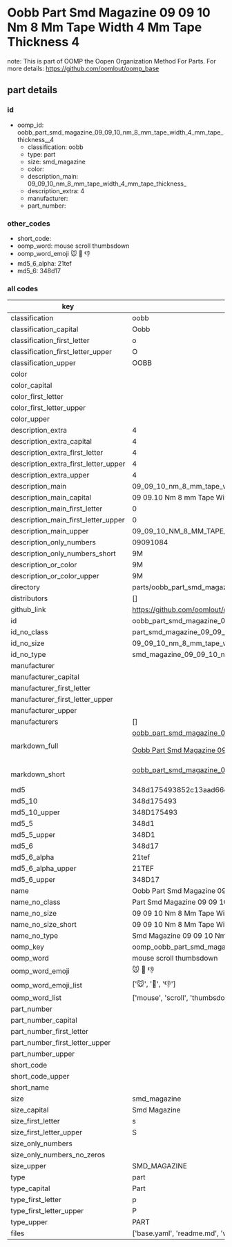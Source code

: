 # Oobb Part Smd Magazine 09 09 10 Nm 8 Mm Tape Width 4 Mm Tape Thickness  4  

note: This is part of OOMP the Oopen Organization Method For Parts. For more details: https://github.com/oomlout/oomp_base

##  part details





### id
* oomp_id: oobb_part_smd_magazine_09_09_10_nm_8_mm_tape_width_4_mm_tape_thickness__4
  * classification: oobb
  * type: part
  * size: smd_magazine
  * color: 
  * description_main: 09_09_10_nm_8_mm_tape_width_4_mm_tape_thickness_
  * description_extra: 4
  * manufacturer: 
  * part_number: 

### other_codes
* short_code: 
* oomp_word: mouse scroll thumbsdown
* oomp_word_emoji :mouse: :scroll: :thumbsdown:
* md5_6_alpha: 21tef
* md5_6: 348d17

### all codes 
| key | value |  
| --- | --- |  
| classification | oobb |  
| classification_capital | Oobb |  
| classification_first_letter | o |  
| classification_first_letter_upper | O |  
| classification_upper | OOBB |  
| color |  |  
| color_capital |  |  
| color_first_letter |  |  
| color_first_letter_upper |  |  
| color_upper |  |  
| description_extra | 4 |  
| description_extra_capital | 4 |  
| description_extra_first_letter | 4 |  
| description_extra_first_letter_upper | 4 |  
| description_extra_upper | 4 |  
| description_main | 09_09_10_nm_8_mm_tape_width_4_mm_tape_thickness_ |  
| description_main_capital | 09 09.10 Nm 8 mm Tape Width 4 mm Tape Thickness  |  
| description_main_first_letter | 0 |  
| description_main_first_letter_upper | 0 |  
| description_main_upper | 09_09_10_NM_8_MM_TAPE_WIDTH_4_MM_TAPE_THICKNESS_ |  
| description_only_numbers | 09091084 |  
| description_only_numbers_short | 9M |  
| description_or_color | 9M |  
| description_or_color_upper | 9M |  
| directory | parts/oobb_part_smd_magazine_09_09_10_nm_8_mm_tape_width_4_mm_tape_thickness__4 |  
| distributors | [] |  
| github_link | https://github.com/oomlout/oomlout_oomp_part_src/tree/main/parts/oobb_part_smd_magazine_09_09_10_nm_8_mm_tape_width_4_mm_tape_thickness__4/working |  
| id | oobb_part_smd_magazine_09_09_10_nm_8_mm_tape_width_4_mm_tape_thickness__4 |  
| id_no_class | part_smd_magazine_09_09_10_nm_8_mm_tape_width_4_mm_tape_thickness__4 |  
| id_no_size | 09_09_10_nm_8_mm_tape_width_4_mm_tape_thickness__4 |  
| id_no_type | smd_magazine_09_09_10_nm_8_mm_tape_width_4_mm_tape_thickness__4 |  
| manufacturer |  |  
| manufacturer_capital |  |  
| manufacturer_first_letter |  |  
| manufacturer_first_letter_upper |  |  
| manufacturer_upper |  |  
| manufacturers | [] |  
| markdown_full | [oobb_part_smd_magazine_09_09_10_nm_8_mm_tape_width_4_mm_tape_thickness__4](https://github.com/oomlout/oomlout_oomp_part_src/tree/main/parts/oobb_part_smd_magazine_09_09_10_nm_8_mm_tape_width_4_mm_tape_thickness__4/working)<br>[](https://github.com/oomlout/oomlout_oomp_part_src/tree/main/parts/oobb_part_smd_magazine_09_09_10_nm_8_mm_tape_width_4_mm_tape_thickness__4/working)<br>[Oobb Part Smd Magazine 09 09 10 Nm 8 Mm Tape Width 4 Mm Tape Thickness  4](https://github.com/oomlout/oomlout_oomp_part_src/tree/main/parts/oobb_part_smd_magazine_09_09_10_nm_8_mm_tape_width_4_mm_tape_thickness__4/working)<br><br> |  
| markdown_short | [oobb_part_smd_magazine_09_09_10_nm_8_mm_tape_width_4_mm_tape_thickness__4](https://github.com/oomlout/oomlout_oomp_part_src/tree/main/parts/oobb_part_smd_magazine_09_09_10_nm_8_mm_tape_width_4_mm_tape_thickness__4/working)<br><br> |  
| md5 | 348d175493852c13aad66ef28880076d |  
| md5_10 | 348d175493 |  
| md5_10_upper | 348D175493 |  
| md5_5 | 348d1 |  
| md5_5_upper | 348D1 |  
| md5_6 | 348d17 |  
| md5_6_alpha | 21tef |  
| md5_6_alpha_upper | 21TEF |  
| md5_6_upper | 348D17 |  
| name | Oobb Part Smd Magazine 09 09 10 Nm 8 Mm Tape Width 4 Mm Tape Thickness  4 |  
| name_no_class | Part Smd Magazine 09 09 10 Nm 8 Mm Tape Width 4 Mm Tape Thickness  4 |  
| name_no_size | 09 09 10 Nm 8 Mm Tape Width 4 Mm Tape Thickness  4 |  
| name_no_size_short | 09 09 10 Nm 8 Mm Tape Width 4 Mm Tape Thickness  4 |  
| name_no_type | Smd Magazine 09 09 10 Nm 8 Mm Tape Width 4 Mm Tape Thickness  4 |  
| oomp_key | oomp_oobb_part_smd_magazine_09_09_10_nm_8_mm_tape_width_4_mm_tape_thickness__4 |  
| oomp_word | mouse scroll thumbsdown |  
| oomp_word_emoji | :mouse: :scroll: :thumbsdown: |  
| oomp_word_emoji_list | [':mouse:', ':scroll:', ':thumbsdown:'] |  
| oomp_word_list | ['mouse', 'scroll', 'thumbsdown'] |  
| part_number |  |  
| part_number_capital |  |  
| part_number_first_letter |  |  
| part_number_first_letter_upper |  |  
| part_number_upper |  |  
| short_code |  |  
| short_code_upper |  |  
| short_name |  |  
| size | smd_magazine |  
| size_capital | Smd Magazine |  
| size_first_letter | s |  
| size_first_letter_upper | S |  
| size_only_numbers |  |  
| size_only_numbers_no_zeros |  |  
| size_upper | SMD_MAGAZINE |  
| type | part |  
| type_capital | Part |  
| type_first_letter | p |  
| type_first_letter_upper | P |  
| type_upper | PART |  
| files | ['base.yaml', 'readme.md', 'working.json', 'working.yaml'] |  
